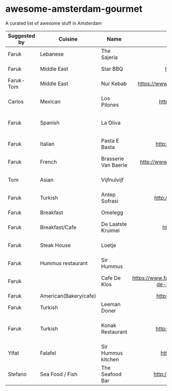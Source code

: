 # awesome-amsterdam-gourmet
A curated list of awesome stuff in Amsterdam

| Suggested by  | Cuisine  | Name          | web                    | address          | Suggestion/Comment                 | 
| ------------- | -------  | ------------- |:----------------------:| ------------- | -----------------------------:|
| Faruk         | Lebanese | The Sajeria   | http://thesajeria.com/ | Wijde Heisteeg 1, Amsterdam | Try zaatar and hallumi  |
| Faruk         | Middle East | Star BBQ   | http://www.starbbq.nl/| Javastraat 28, Amsterdam | Irakese kabab (Adana kebab)  |
| Faruk-Tom     | Middle East | Nur Kebab   | https://www.thuisbezorgd.nl/nour-restaurant | Javastraat 109, Amsterdam | |
| Carlos | Mexican | Los Pilones  | http://www.lospilones.com/ | Kerkstraat 59/63 109, Amsterdam | |
| Faruk | Spanish | La Oliva  | http://laoliva.nl/en/ | Egelantiersstraat 122-124, Amsterdam | |
| Faruk | Italian | Pasta E Basta  | http://www.pastaebasta.nl/en/| Nieuwe Spiegelstraat 8, Amsterdam | Awesome music experience and buffet menu :P|
| Faruk | French | Brasserie Van Baerle  | http://www.brasserievanbaerle.nl/?lang=en | Van Baerlestraat 158, Amsterdam | Rib eye! |
| Tom | Asian | Vijfnulvijf  | http://vijfnulvijf.nl/ | Insulindeweg 505 | Asian streetfood; try pork belly bun and duck sushi! |
| Faruk | Turkish | Antep Sofrasi | http://www.gaziantepsofrasi.nl/ | Borneostraat 92| Icli kofte, Kusleme, Ali Nazik, Patlican kebabi |
| Faruk | Breakfast | Omelegg | http://omelegg.com/ | Ferdinand Bolstraat 143 | |
| Faruk | Breakfast/Cafe | De Laatste Kruimel | http://delaatstekruimel.nl | Langebrugsteeg 4 |  Yummy Quiches! |
| Faruk | Steak House | Loetje | https://loetje.com/ | Several locations. Check the website |  Of course Steak |
| Faruk | Hummus restaurant | Sir Hummus | http://sirhummus.nl | Van der Helstplein 2 |  CARNIVORA |
| Faruk |  | Cafe De Klos | https://www.facebook.com/pages/Caf%C3%A9-de-Klos/163487837137228 | Kerkstraat 41-43 |  Regular spare ribs or Lamb shoulder **No reservation** |
| Faruk | American(Bakery/cafe) | | https://www.dedriegraefjes.nl | Rokin 128 | Deserts |
| Faruk | Turkish | Leeman Doner | http://leemandoner.nl | Van Woustraat 160 | One of the best Doner kebabs in Amsterdam |
| Faruk | Turkish | Konak Restaurant | http://www.konakrestaurant.nl | Burgemeester de Vlugtlaan 83 | One of the few decent restaurants in Amsterdam. Call and ask for kuzu incik :) |
| Yifat | Falafel | Sir Hummus kitchen | https://www.sirhummus.nl | Ruysdaelkade 181 1072 AT | hand-made pita filled with the best falafel in Amsterdam|
| Stefano | Sea Food / Fish | The Seafood Bar | http://www.theseafoodbar.com/ | Van Baerlestraat 5, 1071 AL | Really not bad for being in Amsterdam |

